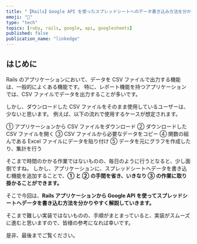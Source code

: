 ```yaml
---
title: "【Rails】Google API を使ったスプレッドシートへのデータ書き込み方法を分かりやすく解説してみた"
emoji: "📑"
type: "tech"
topics: [ruby, rails, google, api, googlesheets]
published: false
publication_name: "linkedge"
---
```


## はじめに

Rails のアプリケーションにおいて、データを CSV ファイルで出力する機能は、一般的によくある機能です。
特に、レポート機能を持つアプリケーションでは、CSV ファイルでデータを出力することが多いです。

しかし、ダウンロードした CSV ファイルをそのまま使用しているユーザーは、少ないと思います。
例えば、以下の流れで使用するケースが想定されます。

① アプリケーションから CSV ファイルをダウンロード
② ダウンロードした CSV ファイルを開く
③ CSV ファイルから必要なデータをコピー
④ 関数の組んである Excel ファイルにデータを貼り付け
⑤ データを元にグラフを作成したり、集計を行う

そこまで時間のかかる作業ではないものの、毎日のように行うとなると、少し面倒ですね。
しかし、アプリケーションに、スプレッドシートへデータを書き込む機能を追加することで、**① と ② の手間を省き、いきなり ③ の作業に取り掛かることができます。**

そこで今回は、**Rails アプリケーションから Google API を使ってスプレッドシートへデータを書き込む方法を分かりやすく解説していきます。**

そこまで難しい実装ではないものの、手順がまとまっていると、実装がスムーズに進むと思いますので、皆様の参考になれば幸いです。

是非、最後までご覧ください。
